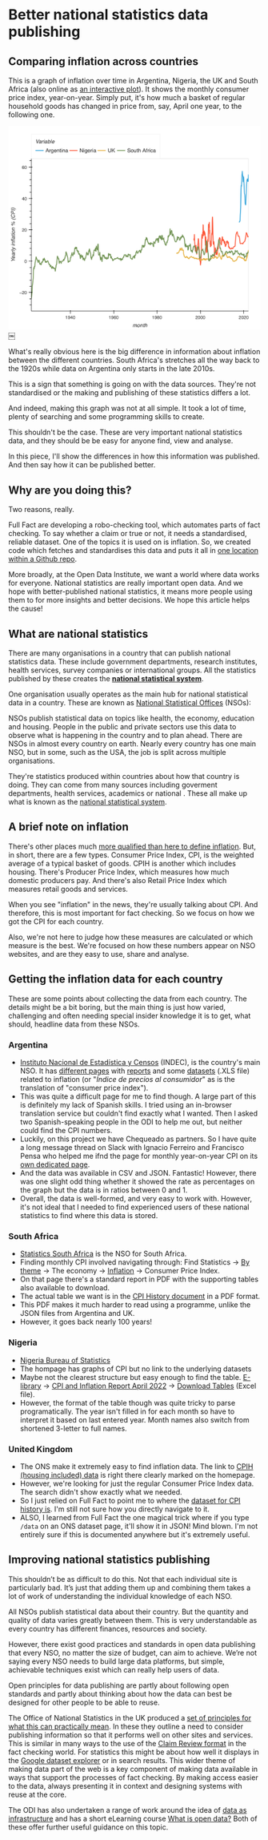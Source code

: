 # Better national statistics data publishing

## Comparing inflation across countries

This is a graph of inflation over time in Argentina, Nigeria, the UK and South Africa (also online as [an interactive plot](https://rawcdn.githack.com/FullFact/nso-stats-fetcher/35d695071faf97930960102da860cf83e73f1c5e/data/inflation_stats.html)). It shows the monthly consumer price index, year-on-year. Simply put, it's how much a basket of regular household goods has changed in price from, say, April one year, to the following one.    

![Inflation in different countries over time](./data/inflation_stats.png)￼

What's really obvious here is the big difference in information about inflation between the different countries. South Africa's stretches all the way back to the 1920s while data on Argentina only starts in the late 2010s.     

This is a sign that something is going on with the data sources. They're not standardised or the making and publishing of these statistics differs a lot. 

And indeed, making this graph was not at all simple. It took a lot of time, plenty of searching and some programming skills to create. 

This shouldn't be the case. These are very important national statistics data, and they should be be easy for anyone find, view and analyse. 

In this piece, I'll show the differences in how this information was published. And then say how it can be published better. 

## Why are you doing this?

Two reasons, really.

Full Fact are developing a robo-checking tool, which automates parts of fact checking. To say whether a claim or true or not, it needs a standardised, reliable dataset. One of the topics it is used on is inflation. So, we created code which fetches and standardises this data and puts it all in [one location within a Github repo](https://github.com/FullFact/nso-stats-fetcher/tree/main/data).

More broadly, at the Open Data Institute, we want a world where data works for everyone. National statistics are really important open data. And we hope with better-published national statistics, it means more people using them to for more insights and better decisions. We hope this article helps the cause!

## What are national statistics

There are many organisations in a country that can publish national statistics data. These include government departments, research institutes, health services, survey companies or international groups. All the statistics published by these creates the [**national statistical system**](https://stats.oecd.org/glossary/detail.asp?ID=1726).

One organisation usually operates as the main hub for national statistical data in a country. These are known as [National Statistical Offices](https://stats.oecd.org/glossary/detail.asp?ID=4344) (NSOs):

NSOs publish statistical data on topics like health, the economy, education and housing. People in the public and private sectors use this data to observe what is happening in the country and to plan ahead. There are NSOs in almost every country on earth. Nearly every country has one main NSO, but in some, such as the USA, the job is split across multiple organisations.

They're statistics produced within countries about how that country is doing. They can come from many sources including goverment departments, health services, academics or national . These all make up what is known as the [national statistical system](https://stats.oecd.org/glossary/detail.asp?ID=1726). 

## A brief note on inflation

There's other places much [more qualified than here to define inflation](https://www.oecd-ilibrary.org/economics/producer-price-indices-ppi/indicator/english_a24f6fa9-en). But, in short, there are a few types. Consumer Price Index, CPI, is the weighted average of a typical basket of goods. CPIH is another which includes housing. There's Producer Price Index, which measures how much domestic producers pay. And there's also Retail Price Index which measures retail goods and services.

When you see "inflation" in the news, they're usually talking about CPI. And therefore, this is most important for fact checking.  So we focus on how we got the CPI for each country. 

Also, we're not here to judge how these measures are calculated or which measure is the best. We're focused on how these numbers appear on NSO websites, and are they easy to use, share and analyse. 

## Getting the inflation data for each country

These are some points about collecting the data from each country. The details might be a bit boring, but the main thing is just how varied, challenging and often needing special insider knowledge it is to get, what should, headline data from these NSOs. 

### Argentina

- [Instituto Nacional de Estadística y Censos](https://www.indec.gob.ar) (INDEC), is the country's main NSO. It has [different pages](https://www.indec.gob.ar/indec/web/Nivel4-Tema-3-5-31) with [reports](https://www.indec.gob.ar/uploads/informesdeprensa/ipc_05_2224DC1A5434.pdf) and some [datasets](https://www.indec.gob.ar/ftp/cuadros/economia/sh_ipc_aperturas.xls) (.XLS file) related to inflation (or "*Índice de precios al consumidor*" as is the translation of "consumer price index"). 
- This was quite a difficult page for me to find though. A large part of this is definitely my lack of Spanish skills. I tried using an in-browser translation service but couldn't find exactly what I wanted. Then I asked two Spanish-speaking people in the ODI to help me out, but neither could find the CPI numbers. 
- Luckily, on this project we have Chequeado as partners. So I have quite a long message thread on Slack with Ignacio Ferreiro and Francisco Pensa who helped me ifnd the page for monthly year-on-year CPI on its [own dedicated page](https://datos.gob.ar/series/api/series/?ids=148.3_INIVELNAL_DICI_M_26&collapse=month&collapse_aggregation=avg&representation_mode=percent_change_a_year_ago). 
- And the data was available in CSV and JSON. Fantastic! However, there was one slight odd thing whether it showed the rate as percentages on the graph but the data is in ratios between 0 and 1. 
- Overall, the data is well-formed, and very easy to work with. However, it's not ideal that I needed to find experienced users of these national statistics to find where this data is stored.  

### South Africa

- [Statistics South Africa](https://www.statssa.gov.za) is the NSO for South Africa. 
- Finding monthly CPI involved navigating through: Find Statistics -> [By theme](https://www.statssa.gov.za/?page_id=595) -> The economy -> [Inflation](https://www.statssa.gov.za/?page_id=735&id=3) -> Consumer Price Index. 
- On that page there's a standard report in PDF with the supporting tables also available to download. 
- The actual table we want is in the [CPI History document](http://www.statssa.gov.za/publications/P0141/CPIHistory.pdf) in a PDF format. 
- This PDF makes it much harder to read using a programme, unlike the JSON files from Argentina and UK. 
- However, it goes back nearly 100 years!

### Nigeria

* [Nigeria Bureau of Statistics](https://nigerianstat.gov.ng)
* The hompage has graphs of CPI but no link to the underlying datasets
* Maybe not the clearest structure but easy enough to find the table. [E-library](https://nigerianstat.gov.ng/elibrary) -> [CPI and Inflation Report April 2022](https://nigerianstat.gov.ng/elibrary/read/1241170) -> [Download Tables](https://nigerianstat.gov.ng/resource/cpi_1NewAPR2022.xlsx) (Excel file). 
* However, the format of the table though was quite tricky to parse programatically. The year isn't filled in for each month so have to interpret it based on last entered year. Month names also switch from shortened 3-letter to full names. 

### United Kingdom

* The ONS make it extremely easy to find inflation data. The link to [CPIH (housing included) data](https://www.ons.gov.uk/economy/inflationandpriceindices/timeseries/l55o/mm23) is right there clearly marked on the homepage.  
* However, we're looking for just the regular Consumer Price Index data. The search didn't show exactly what we needed. 
* So I just relied on Full Fact to point me to where the [dataset for CPI history is](https://www.ons.gov.uk/economy/inflationandpriceindices/timeseries/d7g7/mm23). I'm still not sure how you directly navigate to it. 
* ALSO, I learned from Full Fact the one magical trick where if you type `/data` on an ONS dataset page, it'll show it in JSON! Mind blown. I'm not entirely sure if this is documented anywhere but it's extremely useful.  



## Improving national statistics publishing

This shouldn’t be as difficult to do this. Not that each individual site is particularly bad. It’s just that adding them up and combining them takes a lot of work of understanding the individual knowledge of each NSO.  

All NSOs publish statistical data about their country. But the quantity and quality of data varies greatly between them. This is very understandable as every country has different finances, resources and society.

However, there exist good practices and standards in open data publishing that every NSO, no matter the size of budget, can aim to achieve. We’re not saying every NSO needs to build large data platforms, but simple, achievable techniques exist which can really help users of data.

Open principles for data publishing are partly about following open standards and partly about thinking about how the data can best be designed for other people to be able to reuse.

The Office of National Statistics in the UK produced a [set of principles for what this can practically mean](https://digitalblog.ons.gov.uk/2017/01/06/some-open-data-publishing-principles/). In these they outline a need to consider publishing information so that it performs well on other sites and services. This is similar in many ways to the use of the [Claim Review format](https://schema.org/ClaimReview) in the fact checking world. For statistics this might be about how well it displays in the [Google dataset explorer](https://www.google.com/publicdata/directory) or in search results. This wider theme of making data part of the web is a key component of making data available in ways that support the processes of fact checking. By making access easier to the data, always presenting it in context and designing systems with reuse at the core.

The ODI has also undertaken a range of work around the idea of [data as infrastructure](https://theodi.org/topic/data-infrastructure/) and has a short eLearning course [What is open data?](https://data.europa.eu/elearning/en/module1/#/id/co-01) Both of these offer further useful guidance on this topic.



